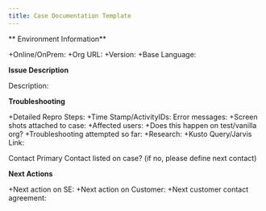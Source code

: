 ```yaml
---
title: Case Documentation Template
---
```


** Environment Information**

+Online/OnPrem:
+Org URL:
+Version:
+Base Language:


**Issue Description**

Description:

**Troubleshooting**


+Detailed Repro Steps:
+Time Stamp/ActivityIDs: Error messages:
+Screen shots attached to case:
+Affected users:
+Does this happen on test/vanilla org?
+Troubleshooting attempted so far:
+Research:
+Kusto Query/Jarvis Link:
  
  
  
Contact Primary Contact listed on case? (if no, please define next contact)


**Next Actions**

+Next action on SE: 
+Next action on Customer:
+Next customer contact agreement:

